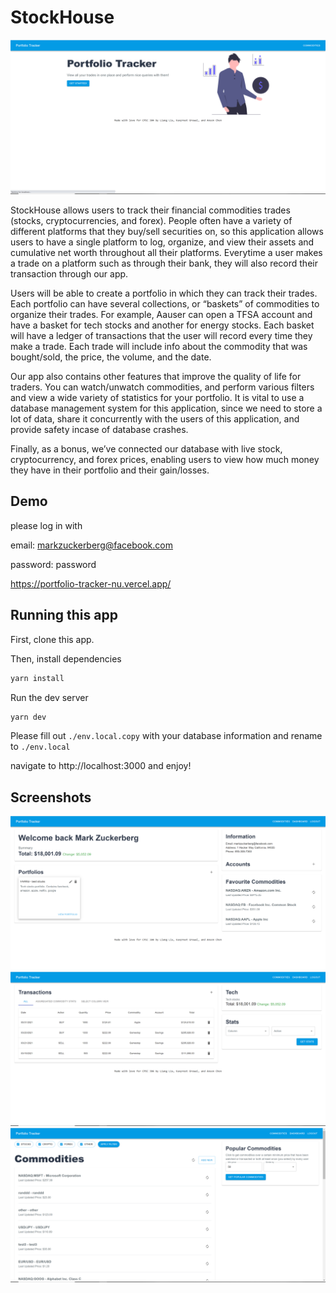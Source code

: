 # StockHouse

![Home Page](/readmeimages/home.png)

StockHouse allows users to track their financial commodities trades (stocks, cryptocurrencies, and forex). People often have a variety of different platforms that they buy/sell securities on, so this application allows users to have a single platform to log, organize, and view their assets and cumulative net worth throughout all their platforms. Everytime a user makes a trade on a platform such as through their bank, they will also record their transaction through our app.

Users will be able to create a portfolio in which they can track their trades. Each portfolio can have several collections, or “baskets” of commodities to organize their trades. For example, Aauser can open a TFSA account and have a basket for tech stocks and another for energy stocks. Each basket will have a ledger of transactions that the user will record every time they make a trade. Each trade will include info about the commodity that was bought/sold, the price, the volume, and the date.

Our app also contains other features that improve the quality of life for traders. You can watch/unwatch commodities, and perform various filters and view a wide variety of statistics for your portfolio. It is vital to use a database management system for this application, since we need to store a lot of data, share it concurrently with the users of this application, and provide safety incase of database crashes.

Finally, as a bonus, we’ve connected our database with live stock, cryptocurrency, and forex prices, enabling users to view how much money they have in their portfolio and their gain/losses.

## Demo

please log in with

email: markzuckerberg@facebook.com

password: password

https://portfolio-tracker-nu.vercel.app/

## Running this app

First, clone this app.

Then, install dependencies

```bash
yarn install
```

Run the dev server

```bash
yarn dev
```

Please fill out `./env.local.copy` with your database information and rename to `./env.local`

navigate to http://localhost:3000 and enjoy!

## Screenshots

![Dashboard](/readmeimages/dashboard.png)
![Transactions](/readmeimages/transactions.png)
![Commodities](/readmeimages/commodities.png)
